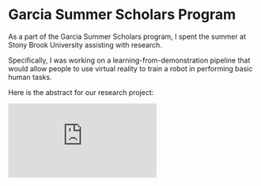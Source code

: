 # Garcia Summer Scholars Program

As a part of the Garcia Summer Scholars program, I spent the summer at Stony Brook University assisting with research.

Specifically, I was working on a learning-from-demonstration pipeline that would allow people to use virtual reality to train a robot in performing basic human tasks.

Here is the abstract for our research project:

![](https://eden-hen.github.io/pages/Garcia/abstract.pdf)